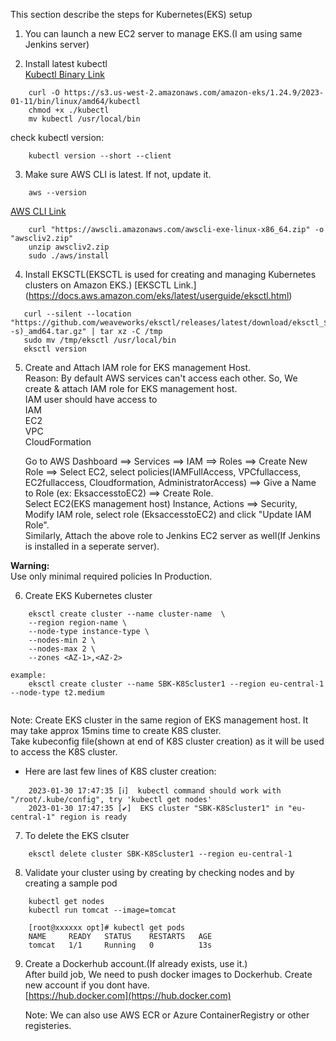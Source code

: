 This section describe the steps for Kubernetes(EKS) setup  

1. You can launch a new EC2 server to manage EKS.(I am using same Jenkins server)  

2. Install latest kubectl  
   [Kubectl Binary Link](https://docs.aws.amazon.com/eks/latest/userguide/install-kubectl.html)  
 
```  
    curl -O https://s3.us-west-2.amazonaws.com/amazon-eks/1.24.9/2023-01-11/bin/linux/amd64/kubectl  
    chmod +x ./kubectl  
    mv kubectl /usr/local/bin  
```

check kubectl version:  
```
    kubectl version --short --client  
```  

3. Make sure AWS CLI is latest. If not, update it.  
```  
    aws --version
```

[AWS CLI Link](https://docs.aws.amazon.com/cli/latest/userguide/getting-started-install.html)  

```    
    curl "https://awscli.amazonaws.com/awscli-exe-linux-x86_64.zip" -o "awscliv2.zip"  
    unzip awscliv2.zip  
    sudo ./aws/install  
```  
    
4. Install EKSCTL(EKSCTL is used for creating and managing Kubernetes clusters on Amazon EKS.)
	[EKSCTL Link.] (https://docs.aws.amazon.com/eks/latest/userguide/eksctl.html)  
  
 ```  
    curl --silent --location "https://github.com/weaveworks/eksctl/releases/latest/download/eksctl_$(uname -s)_amd64.tar.gz" | tar xz -C /tmp  
    sudo mv /tmp/eksctl /usr/local/bin  
    eksctl version  
 ```  
5. Create and Attach IAM role for EKS management Host.  
   Reason: By default AWS services can't access each other. So, We create & attach IAM role for EKS management host.  
IAM user should have access to  
IAM  
EC2  
VPC  
CloudFormation  

   Go to AWS Dashboard ==> Services ==> IAM ==> Roles ==> Create New Role ==> Select EC2, select policies(IAMFullAccess, VPCfullaccess, EC2fullaccess, Cloudformation, AdministratorAccess) ==> Give a Name to Role (ex: EksaccesstoEC2)  ==> Create Role.  
Select EC2(EKS management host) Instance, Actions ==> Security, Modify IAM role, select role (EksaccesstoEC2) and click "Update IAM Role".   
Similarly, Attach the above role to Jenkins EC2 server as well(If Jenkins is installed in a seperate server).  


**Warning:**    
Use only minimal required policies In Production.   

6. Create EKS Kubernetes cluster  

```  
    eksctl create cluster --name cluster-name  \  
    --region region-name \  
    --node-type instance-type \  
    --nodes-min 2 \  
    --nodes-max 2 \  
    --zones <AZ-1>,<AZ-2>  

example:
	eksctl create cluster --name SBK-K8Scluster1 --region eu-central-1 --node-type t2.medium   
 
```  

Note: Create EKS cluster in the same region of EKS management host. It may take approx 15mins time to create K8S cluster.  
      Take kubeconfig file(shown at end of K8S cluster creation) as it will be used to access the K8S cluster.  
      
* Here are last few lines of K8S cluster creation:  
 
```  
	2023-01-30 17:47:35 [ℹ]  kubectl command should work with "/root/.kube/config", try 'kubectl get nodes'  
	2023-01-30 17:47:35 [✔]  EKS cluster "SBK-K8Scluster1" in "eu-central-1" region is ready  
```  
 

7. To delete the EKS clsuter  
```  
    eksctl delete cluster SBK-K8Scluster1 --region eu-central-1  
```  

8. Validate your cluster using by creating by checking nodes and by creating a sample pod  
```  
    kubectl get nodes  
    kubectl run tomcat --image=tomcat  
    
    [root@xxxxxx opt]# kubectl get pods
    NAME     READY   STATUS    RESTARTS   AGE
    tomcat   1/1     Running   0          13s

```  

9. Create a Dockerhub account.(If already exists, use it.)  
   After build job, We need to push docker images to Dockerhub. Create new account if you dont have.  
   [https://hub.docker.com](https://hub.docker.com)  
   
   Note: We can also use AWS ECR or Azure ContainerRegistry or other registeries.  
   
   


   
   
   



